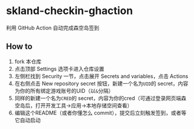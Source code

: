 # skland-checkin-ghaction

利用 GitHub Action 自动完成森空岛签到

## How to
1. fork 本仓库
2. 点击顶部 Settings 选项卡进入仓库设置
3. 左侧栏找到 Security 一节，点击展开 Secrets and variables，点击 Actions
4. 在右侧点击 New repository secret 按钮，新建一个名为``UID``的 secret，内容为你的所有绑定游戏账号的UID（以``&``分隔）
5. 同样的新建一个名为``CRED``的 secret，内容为你的cred（可通过登录网页端森空岛后，打开开发工具→应用→本地存储空间查看）
6. 编辑这个README（或者你懂怎么 commit），提交后立刻触发签到，或者等它自动启动
